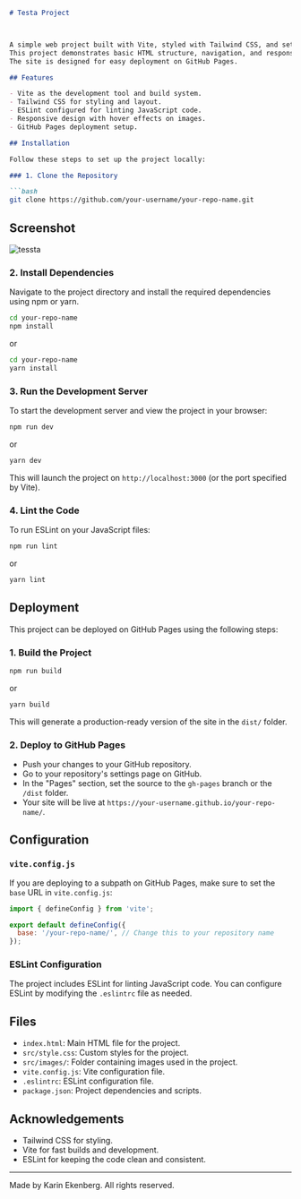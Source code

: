 ```markdown
# Testa Project



A simple web project built with Vite, styled with Tailwind CSS, and set up with ESLint for linting.
This project demonstrates basic HTML structure, navigation, and responsive images with hover effects.
The site is designed for easy deployment on GitHub Pages.

## Features

- Vite as the development tool and build system.
- Tailwind CSS for styling and layout.
- ESLint configured for linting JavaScript code.
- Responsive design with hover effects on images.
- GitHub Pages deployment setup.

## Installation

Follow these steps to set up the project locally:

### 1. Clone the Repository

```bash
git clone https://github.com/your-username/your-repo-name.git
```

## Screenshot


![tessta](https://github.com/user-attachments/assets/a52e2f52-0111-4dde-8cd3-b20554adfd83)

### 2. Install Dependencies

Navigate to the project directory and install the required dependencies using npm or yarn.

```bash
cd your-repo-name
npm install
```

or

```bash
cd your-repo-name
yarn install
```

### 3. Run the Development Server

To start the development server and view the project in your browser:

```bash
npm run dev
```

or

```bash
yarn dev
```

This will launch the project on `http://localhost:3000` (or the port specified by Vite).

### 4. Lint the Code

To run ESLint on your JavaScript files:

```bash
npm run lint
```

or

```bash
yarn lint
```

## Deployment

This project can be deployed on GitHub Pages using the following steps:

### 1. Build the Project

```bash
npm run build
```

or

```bash
yarn build
```

This will generate a production-ready version of the site in the `dist/` folder.

### 2. Deploy to GitHub Pages

- Push your changes to your GitHub repository.
- Go to your repository's settings page on GitHub.
- In the "Pages" section, set the source to the `gh-pages` branch or the `/dist` folder.
- Your site will be live at `https://your-username.github.io/your-repo-name/`.

## Configuration

### `vite.config.js`

If you are deploying to a subpath on GitHub Pages, make sure to set the `base` URL in `vite.config.js`:

```javascript
import { defineConfig } from 'vite';

export default defineConfig({
  base: '/your-repo-name/', // Change this to your repository name
});
```

### ESLint Configuration

The project includes ESLint for linting JavaScript code. You can configure ESLint by modifying the `.eslintrc` file as needed.

## Files

- `index.html`: Main HTML file for the project.
- `src/style.css`: Custom styles for the project.
- `src/images/`: Folder containing images used in the project.
- `vite.config.js`: Vite configuration file.
- `.eslintrc`: ESLint configuration file.
- `package.json`: Project dependencies and scripts.

## Acknowledgements

- Tailwind CSS for styling.
- Vite for fast builds and development.
- ESLint for keeping the code clean and consistent.

---

Made by Karin Ekenberg. All rights reserved.
```
